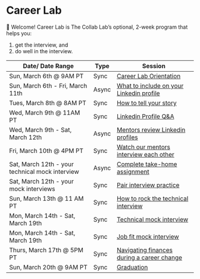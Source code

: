 # Career Lab

👋 Welcome! Career Lab is The Collab Lab’s optional, 2-week program that helps you:

1. get the interview, and
2. do well in the interview.

| Date/ Date Range                            | Type  | Session                                                                                                  |
|---------------------------------------------| ----- | -------------------------------------------------------------------------------------------------------- |
| Sun, March 6th @ 9AM PT                                 | Sync  | [Career Lab Orientation](./session-docs/orientation.md)                                                  |
| Sun, March 6th - Fri, March 11th                   | Async | [What to include on your Linkedin profile](./session-docs/what-to-include-on-linkedin.md)                |
| Tues, March 8th @ 8AM PT                                | Sync  | [How to tell your story](./session-docs/how-to-tell-your-story.md)                                       |
| Wed, March 9th @ 11AM PT                                 | Sync  | [Linkedin Profile Q&A](./session-docs/linkedin-qanda.md)                                                 |
| Wed, March 9th - Sat, March 12th                     | Async | [Mentors review Linkedin profiles](./session-docs/mentor-linkedin-review.md)                             |
| Fri, March 10th @ 4PM PT                              | Sync  | [Watch our mentors interview each other](./session-docs/watch-mentors-interview.md)                      |
| Sat, March 12th - your technical mock interview | Async | [Complete take-home assignment](./session-docs/complete-take-home-assignment.md)                          |
| Sat, March 12th - your mock interviews          | Sync  | [Pair interview practice](./session-docs/pair-interview-practice.md)                                     |
| Sun, March 13th @ 11 AM PT                                 | Sync  | [How to rock the technical interview](./session-docs/rock-the-technical-interview.md)                    |
| Mon, March 14th - Sat, March 19th                    | Sync  | [Technical mock interview](./session-docs/mock-interview-technical.md)                                   |
| Mon, March 14th - Sat, March 19th                    | Sync  | [Job fit mock interview](./session-docs/mock-interview-job-fit.md)                                       |
| Thurs, March 17th @ 5PM PT                               | Sync  | [Navigating finances during a career change](./session-docs/navigating-finances-during-career-change.md) |
| Sun, March 20th @ 9AM PT                                 | Sync  | [Graduation](./session-docs/graduation.md)                                                               |
